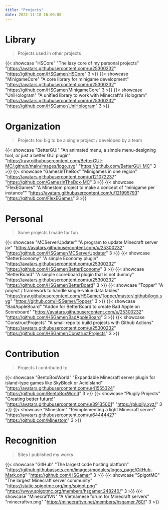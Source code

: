 ```yaml
---
title: "Projects"
date: 2022-11-18 16:00:00
--- 
```


# Library

> Projects used in other projects

{{< showcase "HSCore" "The lazy core of my personal projects" "https://avatars.githubusercontent.com/u/25300232" "https://github.com/HSGamer/HSCore" 3 >}}
{{< showcase "MinigameCore" "A core library for minigame development" "https://avatars.githubusercontent.com/u/25300232" "https://github.com/HSGamer/MinigameCore" 3 >}}
{{< showcase "UniHologram" "A unified library to work with Minecraft's Hologram" "https://avatars.githubusercontent.com/u/25300232" "https://github.com/HSGamer/UniHologram" 3 >}}

# Organization

> Projects too big to be a single project / developed by a team

{{< showcase "BetterGUI" "An animated menu, a simple menu-designing tool, or just a better GUI plugin" "https://raw.githubusercontent.com/BetterGUI-MC/.github/main/images/logo.svg" "https://github.com/BetterGUI-MC" 3 >}}
{{< showcase "GamesInTheBox" "Minigames in one region" "https://avatars.githubusercontent.com/u/121072237" "https://github.com/GamesInTheBox-MC" 3 >}}
{{< showcase "FlexEGames" "A Minestom project to make a concept of \"minigame per instance\"" "https://avatars.githubusercontent.com/u/121995793" "https://github.com/FlexEGames" 3 >}}

# Personal

> Some projects I made for fun

{{< showcase "MCServerUpdater" "A program to update Minecraft server jar" "https://avatars.githubusercontent.com/u/25300232" "https://github.com/HSGamer/MCServerUpdater" 3 >}}
{{< showcase "BetterEconomy" "A simple Economy plugin" "https://avatars.githubusercontent.com/u/25300232" "https://github.com/HSGamer/BetterEconomy" 3 >}}
{{< showcase "BetterBoard" "A simple scoreboard plugin that is not dummy" "https://avatars.githubusercontent.com/u/25300232" "https://github.com/HSGamer/BetterBoard" 3 >}}
{{< showcase "Topper" "A project / framework to handle single-value data tables" "https://raw.githubusercontent.com/HSGamer/Topper/master/.github/logo.svg" "https://github.com/HSGamer/Topper" 3 >}}
{{< showcase "BadAppleBoard" "Addon for BetterBoard to create Bad Apple on Scoreboard" "https://avatars.githubusercontent.com/u/25300232" "https://github.com/HSGamer/BadAppleBoard" 3 >}}
{{< showcase "ConstructProjects" "A small repo to build projects with Github Actions" "https://avatars.githubusercontent.com/u/25300232" "https://github.com/HSGamer/ConstructProjects" 3 >}}

# Contribution

> Projects I contributed to

{{< showcase "BentoBoxWorld" "Expandable Minecraft server plugin for island-type games like SkyBlock or AcidIsland" "https://avatars.githubusercontent.com/u/41555324" "https://github.com/BentoBoxWorld" 3 >}}
{{< showcase "Plugily Projects" "Creating better future!" "https://avatars.githubusercontent.com/u/39135001" "https://plugily.xyz/" 3 >}}
{{< showcase "Minestom" "Reimplementing a light Minecraft server" "https://avatars.githubusercontent.com/u/64444427" "https://github.com/Minestom" 3 >}}

# Recognition

> Sites I published my works

{{< showcase "GitHub" "The largest code hosting platform" "https://github.githubassets.com/images/modules/logos_page/GitHub-Mark.png" "https://github.com/HSGamer" 3 >}}
{{< showcase "SpigotMC" "The largest Minecraft server community" "https://static.spigotmc.org/img/spigot.png" "https://www.spigotmc.org/members/hsgamer.248240/" 3 >}}
{{< showcase "MinecraftVN" "A Vietnamese forum for Minecraft servers" "minecraftvn.png" "https://minecraftvn.net/members/hsgamer.760/" 3 >}}
